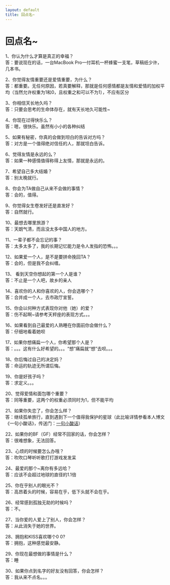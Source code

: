 ```yaml
---
layout: default
title: 回点名~
---
```

# 回点名\~
1、你认为什么才算是真正的幸福？<br/>
答：要说现在的话，一台MacBook Pro一付耳机一杯蜂蜜一支笔，草稿纸少许，几本书。

2、你觉得友情重要还是爱情重要，为什么？<br/>
答：都重要。无任何原因，若真要解释，那就是任何感情都是友情和爱情的加权平均（当然允许权重为1和0，且权重之和可以不为1），不应有区分

3、你相信天长地久吗？<br/>
答：只要会思考的生命体存在，就有天长地久可能性~

4、你现在过得快乐么？<br/>
答：嗯，很快乐。虽然有小小的各种纠结

5、如果有秘密，你真的会做到坦白的告诉对方吗？<br/>
答：对方是一个值得绝对信任的人，那就坦白告诉。

6、觉得友情是永远的么？<br/>
答：如果一种感情值得称得上友情，那就是永远的。

7、希望自己多大结婚？<br/>
答：别太晚就行。

8、你会为TA做自己从来不会做的事情？<br/>
答：会的，值得。

9、你觉得女生卷发好还是直发好？<br/>
答：自然就行。

10、最想去哪里旅游？<br/>
答：天朗气清，而且没太多中国人的地方。

11、一辈子都不会忘记的事？<br/>
答：太多太多了，我的长期记忆能力是令人发指的恐怖。。。

12、如果爱一个人，是不是要拼命挽回TA？<br/>
答：会的，但是我不会纠缠。

13、 看到天空你想起的第一个人是谁？<br/>
答：不止是一个人吧，故乡的亲人

14、喜欢你的人和你喜欢的人，你会选哪个？<br/>
答：合并成一个人，去市政厅宣誓。

15、你会以何种方式表现你对他（她）的爱？<br/>
答：伤不起啊~请参考天枰座的表现方式。。。

16、如果看到自己最爱的人熟睡在你面前你会做什么？<br/>
答：仔细地看着她呗

17、如果你想痛扁一个人，你希望那个人是？<br/>
答：。。。这有什么好希望的。。。“想”痛扁就“想”去呗。。。

18、你后悔过自己的决定妈？<br/>
答：命运的轨迹无所谓后悔。

19、你是好孩子吗？<br/>
答：求定义。。。

20、觉得爱情和面包哪个重要？<br/>
答：同等重要，这两个的权重必须同时为1，但不能平均

21、如果你失恋了，你会怎么样？<br/>
答：继续孤单旅行，直到遇到下一个值得我保护的星球（此比喻详情参看本人博文《一句小酸话》，传送门：[一句小酸话](http://www.prinzkarl.com/blog/2011/04/22/a-sentence.html)）

22、如果你的BF（GF）经常不回家的话，你会怎样？<br/>
答：很难想象，无法回答。

23、心烦的时候要怎么办哦？<br/>
答：吹吹口琴听听歌打打游戏发发呆

24、最爱的那个~离你有多远哈？<br/>
答：应该不会超过地球的直径的1.1倍

25、你在乎别人的眼光不？<br/>
答：高昂着头的时候，容易在乎，低下头就不会在乎。

26、经常感到孤独无助的时候吗？<br/>
答：不。

27、当你爱的人爱上了别人，你会怎样？<br/>
答：从此消失于她的世界。

28、拥抱和KISS喜欢哪个0 0?<br/>
答：拥抱，这种感觉最安静。

29、你现在最想做的事情是什么？<br/>
答：睡

30、如果你点到名字的好友没有回答，你会怎样？<br/>
答：我从来不点名。。。